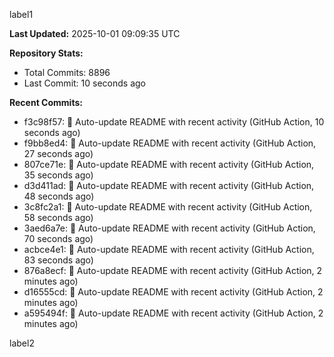 
label1 
<!-- ACTIVITY_START -->
**Last Updated:** 2025-10-01 09:09:35 UTC

**Repository Stats:**
- Total Commits: 8896
- Last Commit: 10 seconds ago

**Recent Commits:**
- f3c98f57: 🤖 Auto-update README with recent activity (GitHub Action, 10 seconds ago)
- f9bb8ed4: 🤖 Auto-update README with recent activity (GitHub Action, 27 seconds ago)
- 807ce71e: 🤖 Auto-update README with recent activity (GitHub Action, 35 seconds ago)
- d3d411ad: 🤖 Auto-update README with recent activity (GitHub Action, 48 seconds ago)
- 3c8fc2a1: 🤖 Auto-update README with recent activity (GitHub Action, 58 seconds ago)
- 3aed6a7e: 🤖 Auto-update README with recent activity (GitHub Action, 70 seconds ago)
- acbce4e1: 🤖 Auto-update README with recent activity (GitHub Action, 83 seconds ago)
- 876a8ecf: 🤖 Auto-update README with recent activity (GitHub Action, 2 minutes ago)
- d16555cd: 🤖 Auto-update README with recent activity (GitHub Action, 2 minutes ago)
- a595494f: 🤖 Auto-update README with recent activity (GitHub Action, 2 minutes ago)
<!-- ACTIVITY_END -->

label2
